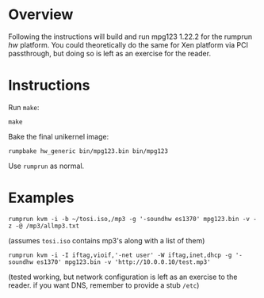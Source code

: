 Overview
========

Following the instructions will build and run mpg123 1.22.2 for the rumprun
_hw_ platform.  You could theoretically do the same for Xen platform
via PCI passthrough, but doing so is left as an exercise for the reader.


Instructions
============

Run `make`:

```
make
```

Bake the final unikernel image:
```
rumpbake hw_generic bin/mpg123.bin bin/mpg123
```

Use `rumprun` as normal.


Examples
========

```
rumprun kvm -i -b ~/tosi.iso,/mp3 -g '-soundhw es1370' mpg123.bin -v -z -@ /mp3/allmp3.txt
```
(assumes `tosi.iso` contains mp3's along with a list of them)

```
rumprun kvm -i -I iftag,vioif,'-net user' -W iftag,inet,dhcp -g '-soundhw es1370' mpg123.bin -v 'http://10.0.0.10/test.mp3'
```
(tested working, but network configuration is left as an exercise to the reader.
if you want DNS, remember to provide a stub `/etc`)
